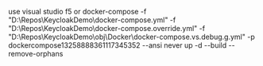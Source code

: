 use visual studio f5 
or
docker-compose  -f "D:\Repos\KeycloakDemo\docker-compose.yml" -f "D:\Repos\KeycloakDemo\docker-compose.override.yml" -f "D:\Repos\KeycloakDemo\obj\Docker\docker-compose.vs.debug.g.yml" -p dockercompose13258888361117345352 --ansi never up -d --build --remove-orphans
